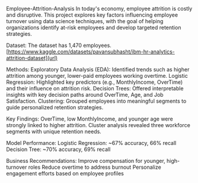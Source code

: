 Employee-Attrition-Analysis
In today's economy, employee attrition is costly and disruptive. This project explores key factors influencing employee turnover using data science techniques, with the goal of helping organizations identify at-risk employees and develop targeted retention strategies.

Dataset: The dataset has 1,470 employees.
[https://www.kaggle.com/datasets/pavansubhasht/ibm-hr-analytics-attrition-dataset](url)

Methods:
Exploratory Data Analysis (EDA): Identified trends such as higher attrition among younger, lower-paid employees working overtime.
Logistic Regression: Highlighted key predictors (e.g., MonthlyIncome, OverTime) and their influence on attrition risk.
Decision Trees: Offered interpretable insights with key decision paths around OverTime, Age, and Job Satisfaction.
Clustering: Grouped employees into meaningful segments to guide personalized retention strategies.

Key Findings:
OverTime, low MonthlyIncome, and younger age were strongly linked to higher attrition.
Cluster analysis revealed three workforce segments with unique retention needs.

Model Performance:
Logistic Regression: ~67% accuracy, 66% recall
Decision Tree: ~70% accuracy, 69% recall

Business Recommendations:
Improve compensation for younger, high-turnover roles
Reduce overtime to address burnout
Personalize engagement efforts based on employee profiles
